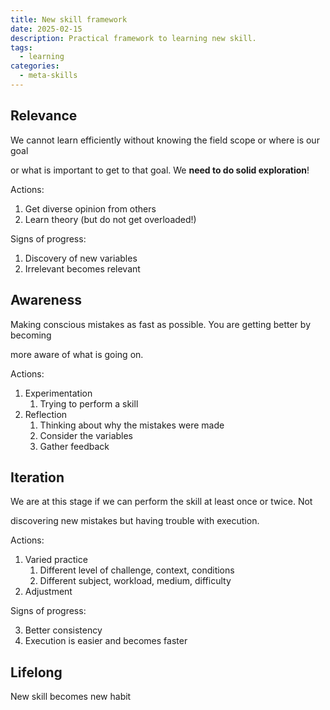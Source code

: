 ```yaml
---
title: New skill framework
date: 2025-02-15
description: Practical framework to learning new skill.
tags:
  - learning
categories:
  - meta-skills
---
```


## Relevance

We cannot learn efficiently without knowing the field scope or where is our goal

or what is important to get to that goal. We **need to do solid exploration**!

Actions:

1. Get diverse opinion from others
2. Learn theory (but do not get overloaded!)

Signs of progress:

1. Discovery of new variables
2. Irrelevant becomes relevant

## Awareness

Making conscious mistakes as fast as possible. You are getting better by becoming 

more aware of what is going on.

Actions:

1. Experimentation
	1. Trying to perform a skill
2. Reflection
	1. Thinking about why the mistakes were made
	2. Consider the variables
	3. Gather feedback

## Iteration

We are at this stage if we can perform the skill at least once or twice. Not

discovering new mistakes but having trouble with execution.

Actions:

1. Varied practice
	1. Different level of challenge, context, conditions
	2. Different subject, workload, medium, difficulty 
2. Adjustment

Signs of progress:

3. Better consistency
4. Execution is easier and becomes faster

## Lifelong

New skill becomes new habit
